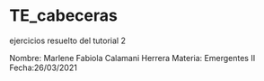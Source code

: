 # TE_cabeceras

ejercicios resuelto del tutorial 2

Nombre: Marlene Fabiola Calamani Herrera
Materia: Emergentes II
Fecha:26/03/2021
